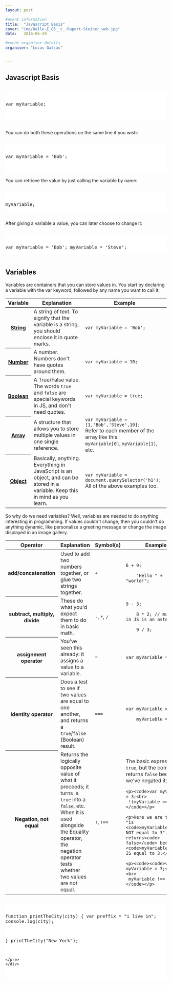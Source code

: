 ```yaml
---
layout: post

#event information
title:  "Javascript Basis"
cover: "img/Halle-E_G5__c_-Rupert-Steiner_web.jpg"
date:   2016-06-29

#event organiser details
organiser: "Lucas Gatsas"


---
```

<h2 class="section-heading"> Javascript Basis </h2>

<div style="overflow:auto; height=200; width=100%;">
<pre style="background:white;">

var myVariable;

</pre></div>


You can do both these operations on the same line if you wish:
<div style="overflow:auto; height=200; width=100%;">
<pre style="background:white;">

var myVariable = 'Bob';

</pre></div>
You can retrieve the value by just calling the variable by name:



<div style="overflow:auto; height=200; width=100%;">
<pre style="background:white;">

myVariable;
</pre></div>


After giving a variable a value, you can later choose to change it:


<div style="overflow:auto; height=200; width=100%;">
<pre style="background:white;">

var myVariable = 'Bob';
myVariable = 'Steve';
</pre></div>



<h2 class="section-heading"> Variables </h2>
Variables are containers that you can store values in. You start by declaring a variable with the var keyword, followed by any name you want to call it:

<table class="standard-table">
 <thead>
  <tr>
   <th scope="row">Variable</th>
   <th scope="col">Explanation</th>
   <th scope="col">Example</th>
  </tr>
 </thead>
 <tbody>
  <tr>
   <th scope="row"><a title="Die Definition dieses Ausdrucks (String) wurde noch nicht geschrieben; bitte hilf mit und trage sie bei!" href="/de/docs/Glossary/String" class="new glossaryLink">String</a></th>
   <td>A string of text. To signify that the variable is a string, you should enclose it in quote marks.</td>
   <td><code>var myVariable = 'Bob';</code></td>
  </tr>
  <tr>
   <th scope="row"><a title="Number: In JavaScript ist&nbsp;Number&nbsp;ein numerischer Datentyp im&nbsp;double-precision 64-bit floating point format (IEEE 754). In anderen Programmiersprachen können verschiedene numerische Typen existieren zum Beispiel Integer, Float, Double oder Bignum." href="/de/docs/Glossary/Number" class="glossaryLink">Number</a></th>
   <td>A number. Numbers don't have quotes around them.</td>
   <td><code>var myVariable = 10;</code></td>
  </tr>
  <tr>
   <th scope="row"><a title="Boolean: In der Programmierung ist Boolean&nbsp;ein logischer Datentyp, der nur einen der zwei&nbsp;Werte&nbsp;true oder&nbsp;false&nbsp;annehmen kann. Ein Boolean ist die Umsetzung von wahr&nbsp;oder falsch&nbsp;in der Programmierung. Ohne die Möglichkeit Dinge in Booleans auszudrücken würden viele Dinge in einer Programmiersprache nicht mehr funktionieren. Zum Beispiel muss sich in JavaScript eine Bedingung eines&nbsp;if-Statements&nbsp;zu einem Boolean auflösen können. &nbsp;Eine&nbsp;for-Schleife könnte ohne Bedingung nicht feststellen, ob sie den Code ausführen soll oder nicht." href="/de/docs/Glossary/Boolean" class="glossaryLink">Boolean</a></th>
   <td>A True/False value. The words <code>true</code> and <code>false</code> are special keywords in JS, and don't need quotes.</td>
   <td><code>var myVariable = true;</code></td>
  </tr>
  <tr>
   <th scope="row"><a title="Die Definition dieses Ausdrucks (Array) wurde noch nicht geschrieben; bitte hilf mit und trage sie bei!" href="/de/docs/Glossary/Array" class="new glossaryLink">Array</a></th>
   <td>A structure that allows you to store multiple values in one single reference.</td>
   <td><code>var myVariable = [1,'Bob','Steve',10];</code><br>
    Refer to each member of the array like this:<br>
    <code>myVariable[0]</code>, <code>myVariable[1]</code>, etc.</td>
  </tr>
  <tr>
   <th scope="row"><a title="Die Definition dieses Ausdrucks (Object) wurde noch nicht geschrieben; bitte hilf mit und trage sie bei!" href="/de/docs/Glossary/Object" class="new glossaryLink">Object</a></th>
   <td>Basically, anything. Everything in JavaScript is an object, and can be stored in a variable. Keep this in mind as you learn.</td>
   <td><code>var myVariable = document.querySelector('h1');</code><br>
    All of the above examples too.</td>
  </tr>
 </tbody>
</table>

So why do we need variables? Well, variables are needed to do anything interesting in programming. If values couldn't change, then you couldn't do anything dynamic, like personalize a greeting message or change the image displayed in an image gallery.






<table class="standard-table">
 <thead>
  <tr>
   <th scope="row">Operator</th>
   <th scope="col">Explanation</th>
   <th scope="col">Symbol(s)</th>
   <th scope="col">Example</th>
  </tr>
 </thead>
 <tbody>
  <tr>
   <th scope="row">add/concatenation</th>
   <td>Used to add two numbers together, or glue two strings together.</td>
   <td><code>+</code></td>
   <td><code>6 + 9;<br>
    "Hello " + "world!";</code></td>
  </tr>
  <tr>
   <th scope="row">subtract, multiply, divide</th>
   <td>These do what you'd expect them to do in basic math.</td>
   <td><code>-</code>, <code>*</code>, <code>/</code></td>
   <td><code>9 - 3;<br>
    8 * 2; // multiply in JS is an asterisk<br>
    9 / 3;</code></td>
  </tr>
  <tr>
   <th scope="row">assignment operator</th>
   <td>You've seen this already: it assigns a value to a variable.</td>
   <td><code>=</code></td>
   <td><code>var myVariable = 'Bob';</code></td>
  </tr>
  <tr>
   <th scope="row">Identity operator</th>
   <td>Does a test to see if two values are equal to one another, and returns a <code>true</code>/<code>false</code> (Boolean) result.</td>
   <td><code>===</code></td>
   <td><code>var myVariable = 3;<br>
    myVariable === 4;</code></td>
  </tr>
  <tr>
   <th scope="row">Negation, not equal</th>
   <td>Returns the logically opposite value of what it preceeds; it turns&nbsp; a <code>true</code> into a <code>false</code>, etc. When it is used alongside the Equality operator, the negation operator tests whether two values are <em>not</em> equal.</td>
   <td><code>!</code>, <code>!==</code></td>
   <td>
    <p>The basic expression is <code>true</code>, but the comparison returns <code>false</code> because we've negated it:</p>

    <p><code>var myVariable = 3;<br>
     !(myVariable === 3);</code></p>

    <p>Here we are testing "is <code>myVariable</code> NOT equal to 3". This returns<code> false</code> because <code>myVariable</code> IS equal to 3.</p>

    <p><code><code>var myVariable = 3;</code><br>
     myVariable !== 3;</code></p>
   </td>
  </tr>
 </tbody>
</table>


<div style="overflow:auto; height=200; width=100%;">
<pre style="background:white;">

function printTheCity(city) {
	var preffix = "i live in";
	console.log(city);

}
	printTheCity("New York");


	
	</pre>
	</div>
</pre></div>